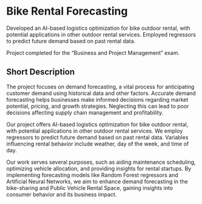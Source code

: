 
# Bike Rental Forecasting

Developed an AI-based logistics optimization for bike outdoor rental, with potential applications in other outdoor rental services. Employed regressors to predict future demand based on past rental data.

Project completed for the “Business and Project Management” exam.


## Short Description

The project focuses on demand forecasting, a vital process for anticipating customer demand using historical data and other factors. Accurate demand forecasting helps businesses make informed decisions regarding market potential, pricing, and growth strategies. Neglecting this can lead to poor decisions affecting supply chain management and profitability.

Our project offers AI-based logistics optimization for bike outdoor rental, with potential applications in other outdoor rental services. We employ regressors to predict future demand based on past rental data. Variables influencing rental behavior include weather, day of the week, and time of day.

Our work serves several purposes, such as aiding maintenance scheduling, optimizing vehicle allocation, and providing insights for rental startups. By implementing forecasting models like Random Forest regressors and Artificial Neural Networks, we aim to enhance demand forecasting in the bike-sharing and Public Vehicle Rental Space, gaining insights into consumer behavior and its business impact.


